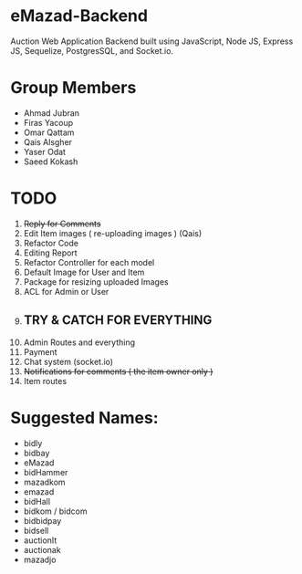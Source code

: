 # eMazad-Backend
Auction Web Application Backend built using JavaScript, Node JS, Express JS, Sequelize, PostgresSQL, and Socket.io.

# Group Members
- Ahmad Jubran
- Firas Yacoup
- Omar Qattam
- Qais Alsgher
- Yaser Odat
- Saeed Kokash

# TODO

1. ~~Reply for Comments~~
2. Edit Item images ( re-uploading images ) (Qais)
3. Refactor Code 
4. Editing Report 
5. Refactor Controller for each model
6. Default Image for User and Item
7. Package for resizing uploaded Images
8. ACL for Admin or User
9. ## TRY & CATCH FOR EVERYTHING
10. Admin Routes and everything
11. Payment
12. Chat system (socket.io)
13. ~~Notifications for comments ( the item owner only )~~
14. Item routes 

# Suggested Names:
- bidly
- bidbay
- eMazad
- bidHammer
- mazadkom
- emazad
- bidHall
- bidkom / bidcom
- bidbidpay
- bidsell
- auctionIt
- auctionak
- mazadjo
